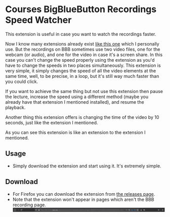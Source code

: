# Courses BigBlueButton Recordings Speed Watcher
This extension is useful in case you want to watch the recordings faster.

Now I know many extensions already exist [like this one](https://github.com/codebicycle/videospeed) which I personally use.
But the recordings on BBB sometimes use two video files, one for the webcam (or audio), and one for the video in case it's a screen share.
In this case you can't change the speed properly using the extension as you'd have to change the speeds in two places simultaneously.
This extension is very simple, it simply changes the speed of all the video elements at the same time, well, to be precise, in a loop, but it's still way much faster than you could click.

If you want to achieve the same thing but not use this extension then pause the lecture, increase the speed using a different method (maybe you already have that extension I mentioned installed), and resume the playback.

Another thing this extension offers is changing the time of the video by 10 seconds, just like the extension I mentioned.

As you can see this extension is like an extension to the extension I mentioned.

## Usage
- Simply download the extension and start using it. It's extremely simple.

## Download
- For Firefox you can download the extension from [the releases page](https://github.com/anton31kah/Courses-BBB-Speed/releases/latest).
- Note that the extension won't appear in pages which aren't the BBB recording page.
	![Preview](https://github.com/anton31kah/Courses-BBB-Speed/blob/master/screenshots/extension_preview.jpg "Preview")
